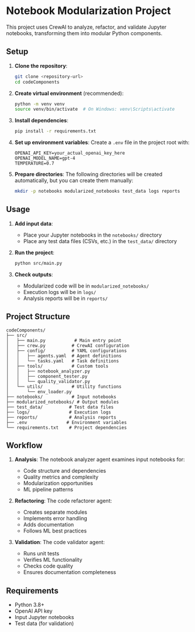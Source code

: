 # Notebook Modularization Project

This project uses CrewAI to analyze, refactor, and validate Jupyter notebooks, transforming them into modular Python components.

## Setup

1. **Clone the repository**:
   ```bash
   git clone <repository-url>
   cd codeComponents
   ```

2. **Create virtual environment** (recommended):
   ```bash
   python -m venv venv
   source venv/bin/activate  # On Windows: venv\Scripts\activate
   ```

3. **Install dependencies**:
   ```bash
   pip install -r requirements.txt
   ```

4. **Set up environment variables**:
   Create a `.env` file in the project root with:
   ```
   OPENAI_API_KEY=your_actual_openai_key_here
   OPENAI_MODEL_NAME=gpt-4
   TEMPERATURE=0.7
   ```

5. **Prepare directories**:
   The following directories will be created automatically, but you can create them manually:
   ```bash
   mkdir -p notebooks modularized_notebooks test_data logs reports
   ```

## Usage

1. **Add input data**:
   - Place your Jupyter notebooks in the `notebooks/` directory
   - Place any test data files (CSVs, etc.) in the `test_data/` directory

2. **Run the project**:
   ```bash
   python src/main.py
   ```

3. **Check outputs**:
   - Modularized code will be in `modularized_notebooks/`
   - Execution logs will be in `logs/`
   - Analysis reports will be in `reports/`

## Project Structure

```
codeComponents/
├── src/
│   ├── main.py           # Main entry point
│   ├── crew.py          # CrewAI configuration
│   ├── config/          # YAML configurations
│   │   ├── agents.yaml  # Agent definitions
│   │   └── tasks.yaml   # Task definitions
│   ├── tools/           # Custom tools
│   │   ├── notebook_analyzer.py
│   │   ├── component_tester.py
│   │   └── quality_validator.py
│   └── utils/           # Utility functions
│       └── env_loader.py
├── notebooks/           # Input notebooks
├── modularized_notebooks/ # Output modules
├── test_data/          # Test data files
├── logs/               # Execution logs
├── reports/            # Analysis reports
├── .env               # Environment variables
└── requirements.txt    # Project dependencies
```

## Workflow

1. **Analysis**: The notebook analyzer agent examines input notebooks for:
   - Code structure and dependencies
   - Quality metrics and complexity
   - Modularization opportunities
   - ML pipeline patterns

2. **Refactoring**: The code refactorer agent:
   - Creates separate modules
   - Implements error handling
   - Adds documentation
   - Follows ML best practices

3. **Validation**: The code validator agent:
   - Runs unit tests
   - Verifies ML functionality
   - Checks code quality
   - Ensures documentation completeness

## Requirements

- Python 3.8+
- OpenAI API key
- Input Jupyter notebooks
- Test data (for validation)
